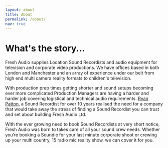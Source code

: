 ```yaml
---
layout: about
title: About
permalink: /about/
nav: true
---
```


# What's the story...

Fresh Audio supplies Location Sound Recordists and audio equipment for television and corporate video productions. We have offices based in both London and Manchester and an array of experience under our belt from high end multi camera reality formats to children's television.

With production prep times getting shorter and sound setups becoming ever more complicated Production Managers are having a harder and harder job covering logistical and technical audio requirements. [Ryan Patton]({{site.url}}/crew/ryan), a Sound Recordist for over 10 years realised the need for a company that would take away the stress of finding a Sound Recordist you can trust and set about building Fresh Audio Ltd.

With the ever growing need to book Sound Recordists at very short notice, Fresh Audio was born to takes care of all your sound crew needs. Whether you’re booking a Soundie for your last minute corporate shoot or crewing up your multi country, 15 radio mic reality show, we can cover it for you.